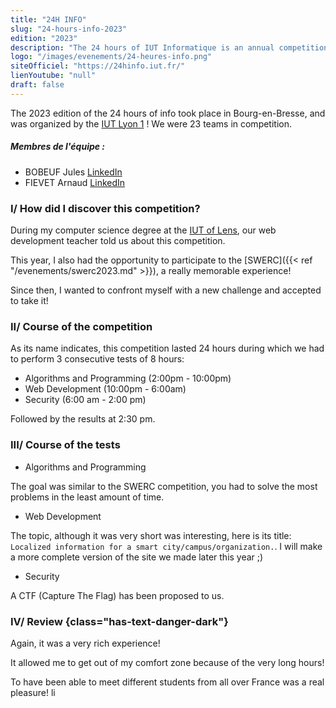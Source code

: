 ```yaml
---
title: "24H INFO"
slug: "24-hours-info-2023"
edition: "2023"
description: "The 24 hours of IUT Informatique is an annual competition where teams of BUT Informatique students compete in an intense 24-hour programming event!"
logo: "/images/evenements/24-heures-info.png"
siteOfficiel: "https://24hinfo.iut.fr/"
lienYoutube: "null"
draft: false
---
```


The 2023 edition of the 24 hours of info took place in Bourg-en-Bresse, and was organized by the [IUT Lyon 1](https://iut.univ-lyon1.fr/) ! We were 23 teams in competition.

##### Membres de l'équipe :

- BOBEUF Jules [LinkedIn](https://www.linkedin.com/in/bobeuf-jules/)
- FIEVET Arnaud [LinkedIn](https://www.linkedin.com/in/arnaud-fievet/)

### I/ How did I discover this competition?

During my computer science degree at the [IUT of Lens](http://www.iut-lens.univ-artois.fr/), our web development teacher told us about this competition.

This year, I also had the opportunity to participate to the [SWERC]({{< ref "/evenements/swerc2023.md" >}}), a really memorable experience!

Since then, I wanted to confront myself with a new challenge and accepted to take it!

### II/ Course of the competition

As its name indicates, this competition lasted 24 hours during which we had to perform 3 consecutive tests of 8 hours:
- Algorithms and Programming (2:00pm - 10:00pm)
- Web Development (10:00pm - 6:00am)
- Security (6:00 am - 2:00 pm)

Followed by the results at 2:30 pm.

### III/ Course of the tests

- Algorithms and Programming

The goal was similar to the SWERC competition, you had to solve the most problems in the least amount of time.

- Web Development

The topic, although it was very short was interesting, here is its title: `Localized information for a smart city/campus/organization.`.
I will make a more complete version of the site we made later this year ;)

- Security

A CTF (Capture The Flag) has been proposed to us.

### IV/ Review {class="has-text-danger-dark"}

Again, it was a very rich experience!

It allowed me to get out of my comfort zone because of the very long hours!

To have been able to meet different students from all over France was a real pleasure!
li